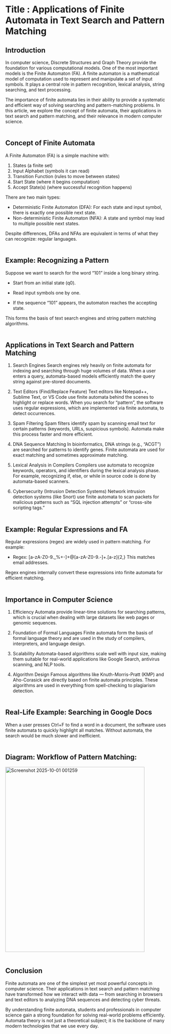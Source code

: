 # Title : Applications of Finite Automata in Text Search and Pattern Matching

## Introduction

In computer science, Discrete Structures and Graph Theory provide the foundation for various computational models. One of the most important models is the Finite Automaton (FA). A finite automaton is a mathematical model of computation used to represent and manipulate a set of input symbols. It plays a central role in pattern recognition, lexical analysis, string searching, and text processing.

The importance of finite automata lies in their ability to provide a systematic and efficient way of solving searching and pattern-matching problems. In this article, we explore the concept of finite automata, their applications in text search and pattern matching, and their relevance in modern computer science.<br><br>


## Concept of Finite Automata

A Finite Automaton (FA) is a simple machine with:

1. States (a finite set)
2. Input Alphabet (symbols it can read)
3. Transition Function (rules to move between states)
4. Start State (where it begins computation)
5. Accept State(s) (where successful recognition happens)

There are two main types:

- Deterministic Finite Automaton (DFA): For each state and input symbol, there is exactly one possible next state.
- Non-deterministic Finite Automaton (NFA): A state and symbol may lead to multiple possible next states.

Despite differences, DFAs and NFAs are equivalent in terms of what they can recognize: regular languages.<br><br>


## Example: Recognizing a Pattern

Suppose we want to search for the word “101” inside a long binary string.

- Start from an initial state (q0).

- Read input symbols one by one.

- If the sequence “101” appears, the automaton reaches the accepting state.

This forms the basis of text search engines and string pattern matching algorithms.<br><br>


## Applications in Text Search and Pattern Matching

1. Search Engines
Search engines rely heavily on finite automata for indexing and searching through huge volumes of data. When a user enters a query, automata-based models efficiently match the query string against pre-stored documents.

2. Text Editors (Find/Replace Feature)
Text editors like Notepad++, Sublime Text, or VS Code use finite automata behind the scenes to highlight or replace words. When you search for “pattern”, the software uses regular expressions, which are implemented via finite automata, to detect occurrences.

3. Spam Filtering
Spam filters identify spam by scanning email text for certain patterns (keywords, URLs, suspicious symbols). Automata make this process faster and more efficient.

4. DNA Sequence Matching
In bioinformatics, DNA strings (e.g., “ACGT”) are searched for patterns to identify genes. Finite automata are used for exact matching and sometimes approximate matching.

5. Lexical Analysis in Compilers
Compilers use automata to recognize keywords, operators, and identifiers during the lexical analysis phase. For example, recognizing if, else, or while in source code is done by automata-based scanners.

6. Cybersecurity (Intrusion Detection Systems)
Network intrusion detection systems (like Snort) use finite automata to scan packets for malicious patterns such as “SQL injection attempts” or “cross-site scripting tags.”<br><br>


## Example: Regular Expressions and FA

Regular expressions (regex) are widely used in pattern matching. For example:

- Regex: [a-zA-Z0-9._%+-]+@[a-zA-Z0-9.-]+\.[a-z]{2,}
This matches email addresses.

Regex engines internally convert these expressions into finite automata for efficient matching.<br><br>


## Importance in Computer Science

1. Efficiency
Automata provide linear-time solutions for searching patterns, which is crucial when dealing with large datasets like web pages or genomic sequences.

2. Foundation of Formal Languages
Finite automata form the basis of formal language theory and are used in the study of compilers, interpreters, and language design.

3. Scalability
Automata-based algorithms scale well with input size, making them suitable for real-world applications like Google Search, antivirus scanning, and NLP tools.

4. Algorithm Design
Famous algorithms like Knuth-Morris-Pratt (KMP) and Aho-Corasick are directly based on finite automata principles. These algorithms are used in everything from spell-checking to plagiarism detection.<br><br>


## Real-Life Example: Searching in Google Docs

When a user presses Ctrl+F to find a word in a document, the software uses finite automata to quickly highlight all matches. Without automata, the search would be much slower and inefficient.<br><br>

## Diagram: Workflow of Pattern Matching:<br>

<img width="436" height="577" alt="Screenshot 2025-10-01 001259" src="https://github.com/user-attachments/assets/ddeeb828-15d5-4630-b7db-c4b34da0f66a" /><br><br>

## Conclusion

Finite automata are one of the simplest yet most powerful concepts in computer science. Their applications in text search and pattern matching have transformed how we interact with data — from searching in browsers and text editors to analyzing DNA sequences and detecting cyber threats.

By understanding finite automata, students and professionals in computer science gain a strong foundation for solving real-world problems efficiently. Automata theory is not just a theoretical subject; it is the backbone of many modern technologies that we use every day.



